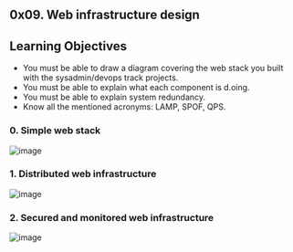 ## 0x09. Web infrastructure design

## Learning Objectives

- You must be able to draw a diagram covering the web stack you built with the sysadmin/devops track projects.
- You must be able to explain what each component is d.oing.
- You must be able to explain system redundancy.
- Know all the mentioned acronyms: LAMP, SPOF, QPS.

### 0. Simple web stack
![image](https://user-images.githubusercontent.com/85319550/144319865-8596837a-6360-49fc-bd17-9e1df94ed5fe.png)


### 1. Distributed web infrastructure
![image](https://user-images.githubusercontent.com/85319550/144319700-19fc2f6e-e2ac-4373-b4ec-ba5f16778d17.png)

### 2. Secured and monitored web infrastructure
![image](https://user-images.githubusercontent.com/85319550/144319923-eb7cc8f6-bf79-43e4-9ea7-368508a4dfea.png)
